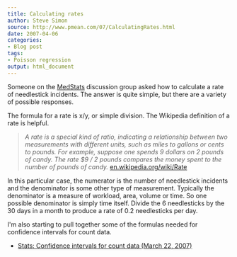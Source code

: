 ```yaml
---
title: Calculating rates
author: Steve Simon
source: http://www.pmean.com/07/CalculatingRates.html
date: 2007-04-06
categories:
- Blog post
tags:
- Poisson regression
output: html_document
---
```

Someone on the [MedStats](../category/InterestingWebsites.html#MeStXx)
discussion group asked how to calculate a rate of needlestick incidents.
The answer is quite simple, but there are a variety of possible
responses.

The formula for a rate is x/y, or simple division. The Wikipedia
definition of a rate is helpful.

> *A rate is a special kind of ratio, indicating a relationship between
> two measurements with different units, such as miles to gallons or
> cents to pounds. For example, suppose one spends 9 dollars on 2 pounds
> of candy. The rate \$9 / 2 pounds compares the money spent to the
> number of pounds of candy.*
> [en.wikipedia.org/wiki/Rate](http://en.wikipedia.org/wiki/Rate)

In this particular case, the numerator is the number of needlestick
incidents and the denominator is some other type of measurement.
Typically the denominator is a measure of workload, area, volume or
time. So one possible denominator is simply time itself. Divide the 6
needlesticks by the 30 days in a month to produce a rate of 0.2
needlesticks per day.

I\'m also starting to pull together some of the formulas needed for
confidence intervals for count data.

-   [Stats: Confidence intervals for count data (March
    22, 2007)](CountData.html)
